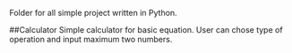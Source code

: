 Folder for all simple project written in Python.

##Calculator
Simple calculator for basic equation. User can chose type of operation and input maximum two numbers.
